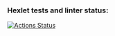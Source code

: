 ### Hexlet tests and linter status:
[![Actions Status](https://github.com/Gorshnack13/python-project-49/actions/workflows/hexlet-check.yml/badge.svg)](https://github.com/Gorshnack13/python-project-49/actions)